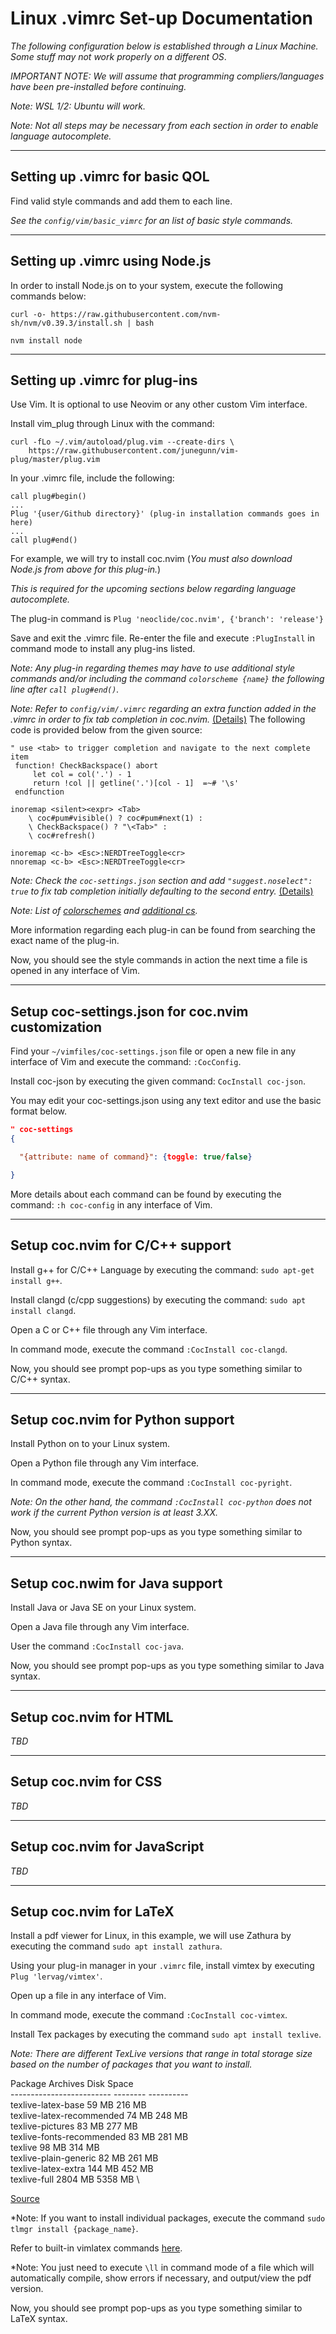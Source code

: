 # Linux .vimrc Set-up Documentation

*The following configuration below is established through a Linux Machine. Some stuff may not work properly on a different OS*.

*IMPORTANT NOTE: We will assume that programming compliers/languages have been pre-installed before continuing.*

*Note: WSL 1/2: Ubuntu will work.*

*Note: Not all steps may be necessary from each section in order to enable language autocomplete.*

***

## Setting up .vimrc for basic QOL

Find valid style commands and add them to each line.

*See the ```config/vim/basic_vimrc``` for an list of basic style commands.*

***

## Setting up .vimrc using Node.js

In order to install Node.js on to your system, execute the following commands below:

```curl -o- https://raw.githubusercontent.com/nvm-sh/nvm/v0.39.3/install.sh | bash```

```nvm install node```

***

## Setting up .vimrc for plug-ins

Use Vim. It is optional to use Neovim or any other custom Vim interface.

Install vim_plug through Linux with the command:

```
curl -fLo ~/.vim/autoload/plug.vim --create-dirs \
    https://raw.githubusercontent.com/junegunn/vim-plug/master/plug.vim
```

In your .vimrc file, include the following: 
```
call plug#begin()
...
Plug '{user/Github directory}' (plug-in installation commands goes in here)
...
call plug#end()
```

For example, we will try to install coc.nvim (*You must also download Node.js from above for this plug-in.*)

*This is required for the upcoming sections below regarding language autocomplete.*

The plug-in command is ```Plug 'neoclide/coc.nvim', {'branch': 'release'}```

Save and exit the .vimrc file. Re-enter the file and execute ```:PlugInstall``` in command mode to install any plug-ins listed.

*Note: Any plug-in regarding themes may have to use additional style commands and/or including the command ```colorscheme {name}``` the following line after ```call plug#end()```.*

*Note: Refer to ```config/vim/.vimrc``` regarding an extra function added in the .vimrc in order to fix tab completion in coc.nvim.* [(Details)](https://github.com/neoclide/coc.nvim/wiki/Completion-with-sources#use-tab-or-custom-key-for-trigger-completion) The following code is provided below from the given source:

```
" use <tab> to trigger completion and navigate to the next complete item
 function! CheckBackspace() abort
     let col = col('.') - 1
     return !col || getline('.')[col - 1]  =~# '\s'
 endfunction

inoremap <silent><expr> <Tab>
    \ coc#pum#visible() ? coc#pum#next(1) :
    \ CheckBackspace() ? "\<Tab>" :
    \ coc#refresh()

inoremap <c-b> <Esc>:NERDTreeToggle<cr>
nnoremap <c-b> <Esc>:NERDTreeToggle<cr>
```

*Note: Check the ```coc-settings.json``` section and add ```"suggest.noselect": true``` to fix tab completion initially defaulting to the second entry.* [(Details)](https://github.com/neoclide/coc.nvim/issues/4283)

*Note: List of [colorschemes](https://vimcolorschemes.com/) and [additional cs](https://github.com/rafi/awesome-vim-colorschemes).*

More information regarding each plug-in can be found from searching the exact name of the plug-in.

Now, you should see the style commands in action the next time a file is opened in any interface of Vim.

***

## Setup coc-settings.json for coc.nvim customization

Find your ```~/vimfiles/coc-settings.json``` file or open a new file in any interface of Vim and execute the command: ```:CocConfig```.

Install coc-json by executing the given command: ```CocInstall coc-json```.

You may edit your coc-settings.json using any text editor and use the basic format below.

```json
" coc-settings
{

  "{attribute: name of command}": {toggle: true/false}

}
```

More details about each command can be found by executing the command: ```:h coc-config``` in any interface of Vim.

***

## Setup coc.nvim for C/C++ support

Install g++ for C/C++ Language by executing the command: ```sudo apt-get install g++```.

Install clangd (c/cpp suggestions) by executing the command: ```sudo apt install clangd```.

Open a C or C++ file through any Vim interface.

In command mode, execute the command ```:CocInstall coc-clangd```.

Now, you should see prompt pop-ups as you type something similar to C/C++ syntax.

***

## Setup coc.nvim for Python support

Install Python on to your Linux system.

Open a Python file through any Vim interface.

In command mode, execute the command ```:CocInstall coc-pyright```.

*Note: On the other hand, the command ```:CocInstall coc-python``` does not work if the current Python version is at least 3.XX.*

Now, you should see prompt pop-ups as you type something similar to Python syntax.

***

## Setup coc.nwim for Java support

Install Java or Java SE on your Linux system.

Open a Java file through any Vim interface.

User the command ```:CocInstall coc-java```.

Now, you should see prompt pop-ups as you type something similar to Java syntax.

***

## Setup coc.nvim for HTML

*TBD*

***

## Setup coc.nvim for CSS

*TBD*

***

## Setup coc.nvim for JavaScript

*TBD*

***

## Setup coc.nvim for LaTeX

Install a pdf viewer for Linux, in this example, we will use Zathura by executing the command ```sudo apt install zathura```.

Using your plug-in manager in your ```.vimrc``` file, install vimtex by executing ```Plug 'lervag/vimtex'```.

Open up a file in any interface of Vim.

In command mode, execute the command ```:CocInstall coc-vimtex```.

Install Tex packages by executing the command ```sudo apt install texlive```.

*Note: There are different TexLive versions that range in total storage size based on the number of packages that you want to install.*

Package                    Archives  Disk Space \
-------------------------  --------  ---------- \
texlive-latex-base            59 MB      216 MB \
texlive-latex-recommended     74 MB      248 MB \
texlive-pictures              83 MB      277 MB \
texlive-fonts-recommended     83 MB      281 MB \
texlive                       98 MB      314 MB \
texlive-plain-generic         82 MB      261 MB \
texlive-latex-extra          144 MB      452 MB \
texlive-full                2804 MB     5358 MB \

[Source](https://tex.stackexchange.com/questions/245982/differences-between-texlive-packages-in-linux)

*Note: If you want to install individual packages, execute the command ```sudo tlmgr install {package_name}```.

Refer to built-in vimlatex commands [here](https://github.com/lervag/vimtex/blob/e323c55e9669c1adb205295b06ec4463bae5b637/doc/vimtex.txt#L669).

*Note: You just need to execute ```\ll``` in command mode of a file which will automatically compile, show errors if necessary, and output/view the pdf version.

Now, you should see prompt pop-ups as you type something similar to LaTeX syntax.
